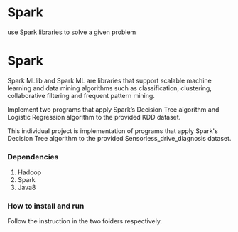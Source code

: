 # Spark
use Spark libraries to solve a given problem

# Spark

Spark MLlib and Spark ML are libraries that support scalable machine learning and data mining algorithms such as classification, clustering, collaborative filtering and frequent pattern mining. 

Implement two programs that apply Spark’s Decision Tree algorithm and Logistic Regression algorithm to the provided KDD dataset.

This individual project is implementation of programs that apply Spark's Decision Tree algorithm to the provided Sensorless_drive_diagnosis dataset.

### Dependencies
   1. Hadoop
   2. Spark
   3. Java8

### How to install and run
Follow the instruction in the two folders respectively.

